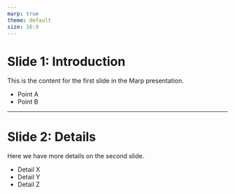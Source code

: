 ```yaml
---
marp: true
theme: default
size: 16:9
---
```


# Slide 1: Introduction

This is the content for the first slide in the Marp presentation.

- Point A
- Point B

---

# Slide 2: Details

Here we have more details on the second slide.

- Detail X
- Detail Y
- Detail Z

